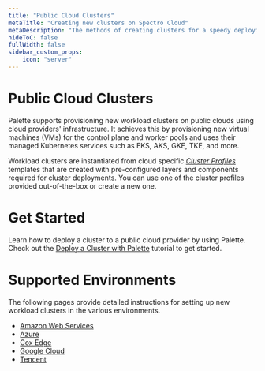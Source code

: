 ```yaml
---
title: "Public Cloud Clusters"
metaTitle: "Creating new clusters on Spectro Cloud"
metaDescription: "The methods of creating clusters for a speedy deployment on any CSP"
hideToC: false
fullWidth: false
sidebar_custom_props:
    icon: "server"
---
```


# Public Cloud Clusters 

Palette supports provisioning new workload clusters on public clouds using cloud providers' infrastructure. It achieves this by provisioning new virtual machines (VMs) for the control plane and worker pools and uses their managed Kubernetes services such as EKS, AKS, GKE, TKE, and more. 

Workload clusters are instantiated from cloud specific [_Cluster Profiles_](/cluster-profiles) templates that are created with pre-configured layers and components required for cluster deployments. You can use one of the cluster profiles provided out-of-the-box or create a new one.

# Get Started

Learn how to deploy a cluster to a public cloud provider by using Palette. Check out the [Deploy a Cluster with Palette](/clusters/public-cloud/deploy-k8s-cluster) tutorial to get started.


# Supported Environments

The following pages provide detailed instructions for setting up new workload clusters in the various environments.

* [Amazon Web Services](/clusters/public-cloud/aws)
* [Azure](/clusters/public-cloud/azure)
* [Cox Edge](/clusters/public-cloud/cox-edge)
* [Google Cloud](/clusters/public-cloud/gcp)
* [Tencent](/clusters/public-cloud/tke)

